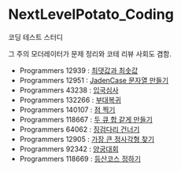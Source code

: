 # NextLevelPotato_Coding
코딩 테스트 스터디

그 주의 모더레이터가 문제 정리와 코테 리뷰 사회도 겸함.

* Programmers 12939 : [최댓값과 최솟값](https://school.programmers.co.kr/learn/courses/30/lessons/12939)
* Programmers 12951 : [JadenCase 문자열 만들기](https://school.programmers.co.kr/learn/courses/30/lessons/12951)
* Programmers 43238 : [입국심사](https://school.programmers.co.kr/learn/courses/30/lessons/43238)
* Programmers 132266 : [부대복귀](https://school.programmers.co.kr/learn/courses/30/lessons/132266)
* Programmers 140107 : [점 찍기](https://school.programmers.co.kr/learn/courses/30/lessons/140107)
* Programmers 118667 : [두 큐 합 같게 만들기](https://school.programmers.co.kr/learn/courses/30/lessons/118667)
* Programmers 64062 : [징검다리 건너기](https://school.programmers.co.kr/learn/courses/30/lessons/64062)
* Programmers 12905 : [가장 큰 정사각형 찾기](https://school.programmers.co.kr/learn/courses/30/lessons/12905)
* Programmers 92342 : [양궁대회](https://school.programmers.co.kr/learn/courses/30/lessons/92342)
* Programmers 118669 : [등산코스 정하기](https://school.programmers.co.kr/learn/courses/30/lessons/118669)
